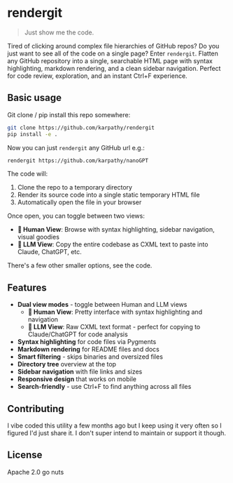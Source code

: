 # rendergit

> Just show me the code.

Tired of clicking around complex file hierarchies of GitHub repos? Do you just want to see all of the code on a single page? Enter `rendergit`. Flatten any GitHub repository into a single, searchable HTML page with syntax highlighting, markdown rendering, and a clean sidebar navigation. Perfect for code review, exploration, and an instant Ctrl+F experience.

## Basic usage

Git clone / pip install this repo somewhere:

```bash
git clone https://github.com/karpathy/rendergit
pip install -e .
```

Now you can just `rendergit` any GitHub url e.g.:

```bash
rendergit https://github.com/karpathy/nanoGPT
```

The code will:
1. Clone the repo to a temporary directory
2. Render its source code into a single static temporary HTML file
3. Automatically open the file in your browser

Once open, you can toggle between two views:
- **👤 Human View**: Browse with syntax highlighting, sidebar navigation, visual goodies
- **🤖 LLM View**: Copy the entire codebase as CXML text to paste into Claude, ChatGPT, etc.

There's a few other smaller options, see the code.

## Features

- **Dual view modes** - toggle between Human and LLM views
  - **👤 Human View**: Pretty interface with syntax highlighting and navigation
  - **🤖 LLM View**: Raw CXML text format - perfect for copying to Claude/ChatGPT for code analysis
- **Syntax highlighting** for code files via Pygments
- **Markdown rendering** for README files and docs
- **Smart filtering** - skips binaries and oversized files
- **Directory tree** overview at the top
- **Sidebar navigation** with file links and sizes
- **Responsive design** that works on mobile
- **Search-friendly** - use Ctrl+F to find anything across all files

## Contributing

I vibe coded this utility a few months ago but I keep using it very often so I figured I'd just share it. I don't super intend to maintain or support it though.

## License

Apache 2.0 go nuts
